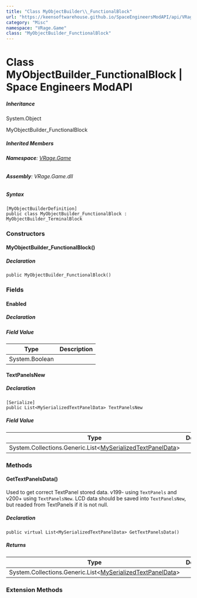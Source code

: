 ```yaml
---
title: "Class MyObjectBuilder\\_FunctionalBlock"
url: "https://keensoftwarehouse.github.io/SpaceEngineersModAPI/api/VRage.Game.MyObjectBuilder_FunctionalBlock.html"
category: "Misc"
namespace: "VRage.Game"
class: "MyObjectBuilder_FunctionalBlock"
---
```


# Class MyObjectBuilder\_FunctionalBlock | Space Engineers ModAPI

##### Inheritance

System.Object

MyObjectBuilder\_FunctionalBlock

##### Inherited Members

###### **Namespace**: [VRage.Game](https://keensoftwarehouse.github.io/SpaceEngineersModAPI/api/VRage.Game.html)

###### **Assembly**: VRage.Game.dll

##### Syntax

```
[MyObjectBuilderDefinition]
public class MyObjectBuilder_FunctionalBlock : MyObjectBuilder_TerminalBlock
```

### Constructors

#### MyObjectBuilder\_FunctionalBlock()

##### Declaration

```
public MyObjectBuilder_FunctionalBlock()
```

### Fields

#### Enabled

##### Declaration

##### Field Value

| Type | Description |
| --- | --- |
| System.Boolean |     |

#### TextPanelsNew

##### Declaration

```
[Serialize]
public List<MySerializedTextPanelData> TextPanelsNew
```

##### Field Value

| Type | Description |
| --- | --- |
| System.Collections.Generic.List<[MySerializedTextPanelData](https://keensoftwarehouse.github.io/SpaceEngineersModAPI/api/VRage.Game.ObjectBuilders.MySerializedTextPanelData.html)\> |     |

### Methods

#### GetTextPanelsData()

Used to get correct TextPanel stored data. v199- using `TextPanels` and v200+ using `TextPanelsNew`. LCD data should be saved into `TextPanelsNew`, but readed from TextPanels if it is not null.

##### Declaration

```
public virtual List<MySerializedTextPanelData> GetTextPanelsData()
```

##### Returns

| Type | Description |
| --- | --- |
| System.Collections.Generic.List<[MySerializedTextPanelData](https://keensoftwarehouse.github.io/SpaceEngineersModAPI/api/VRage.Game.ObjectBuilders.MySerializedTextPanelData.html)\> |     |

### Extension Methods